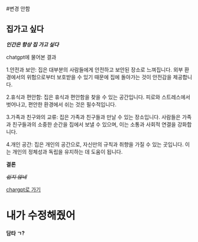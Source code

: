 #변경 안함 

<h2>집가고 싶다</h2>

**_인간은 항상 집 가고 싶다_**

chatgpt에 물어본 결과

1.안전과 보안: 집은 대부분의 사람들에게 안전하고 보안된 장소로 느껴집니다. 외부 환경에서의 위험으로부터 보호받을 수 있기 때문에 집에 돌아가는 것이 안전감을 제공합니다.

2.휴식과 편안함: 집은 휴식과 편안함을 찾을 수 있는 공간입니다. 피로와 스트레스에서 벗어나고, 편안한 환경에서 쉬는 것은 필수적입니다.

3.가족과 친구와의 교류: 집은 가족과 친구들과 만날 수 있는 장소입니다. 사람들은 가족과 친구들과의 소중한 순간을 집에서 보낼 수 있으며, 이는 소통과 사회적 연결을 강화합니다.

4.개인 공간: 집은 개인의 공간으로, 자신만의 규칙과 취향을 가질 수 있는 곳입니다. 이는 개인의 정체성과 독립을 유지하는 데 도움이 됩니다.

**결론**

~~_쉽지 않네_~~

[chargpt로 가기](https://chat.openai.com/)


# 내가 수정해줬어
**담타 ㄱ?**